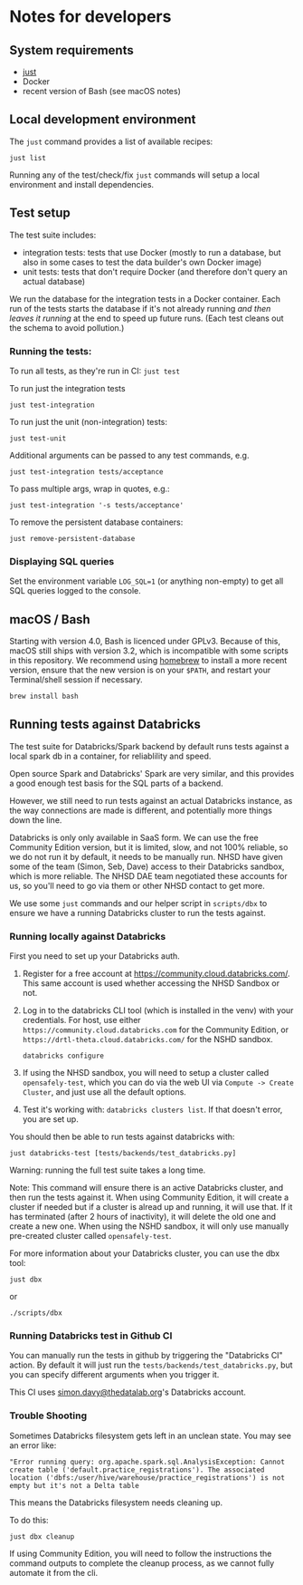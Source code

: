 # Notes for developers

## System requirements
- [just](https://github.com/casey/just)
- Docker
- recent version of Bash (see macOS notes)

## Local development environment
The `just` command provides a list of available recipes:
```
just list
```

Running any of the test/check/fix `just` commands will setup a local environment and
install dependencies.


## Test setup

The test suite includes:
- integration tests: tests that use Docker (mostly to run a database, but also in some cases to test the data builder's
  own Docker image)
- unit tests: tests that don't require Docker (and therefore don't query an actual database)

We run the database for the integration tests in a Docker container. Each run of the tests starts the
database if it's not already running _and then leaves it running_ at the end to speed up future runs. (Each test cleans
out the schema to avoid pollution.)

### Running the tests:

To run all tests, as they're run in CI:
`just test`

To run just the integration tests
```
just test-integration
```

To run just the unit (non-integration) tests:
```
just test-unit
```

Additional arguments can be passed to any test commands, e.g.
```
just test-integration tests/acceptance
```

To pass multiple args, wrap in quotes, e.g.:
```
just test-integration '-s tests/acceptance'
```

To remove the persistent database containers:
```
just remove-persistent-database
```

### Displaying SQL queries

Set the environment variable `LOG_SQL=1` (or anything non-empty) to get
all SQL queries logged to the console.

## macOS / Bash

Starting with version 4.0, Bash is licenced under GPLv3. Because of this, macOS still ships with version 3.2, which is incompatible with some scripts in this repository. We recommend using [homebrew](https://brew.sh/) to install a more recent version, ensure that the new version is on your `$PATH`, and restart your Terminal/shell session if necessary.

```bash
brew install bash
```


## Running tests against Databricks

The test suite for Databricks/Spark backend by default runs tests against
a local spark db in a container, for reliablility and speed.

Open source Spark and Databricks' Spark are very similar, and this provides
a good enough test basis for the SQL parts of a backend.

However, we still need to run tests against an actual Databricks instance, as
the way connections are made is different, and potentially more things down the
line.

Databricks is only only available in SaaS form. We can use the free Community
Edition version, but it is limited, slow, and not 100% reliable, so we do not
run it by default, it needs to be manually run. NHSD have given some of the
team (Simon, Seb, Dave) access to their Databricks sandbox, which is more
reliable. The NHSD DAE team negotiated these accounts for us, so you'll need
to go via them or other NHSD contact to get more.

We use some `just` commands and our helper script in `scripts/dbx` to ensure we
have a running Databricks cluster to run the tests against.


### Running locally against Databricks

First you need to set up your Databricks auth.


1. Register for a free account at https://community.cloud.databricks.com/. This
   same account is used whether accessing the NHSD Sandbox or not.

2. Log in to the databricks CLI tool (which is installed in the venv) with your
   credentials. For host, use either `https://community.cloud.databricks.com`
   for the Community Edition, or `https://drtl-theta.cloud.databricks.com/` for
   the NSHD sandbox.

   `databricks configure`

3. If using the NHSD sandbox, you will need to setup a cluster called
   `opensafely-test`, which you can do via the web UI via `Compute -> Create
   Cluster`, and just use all the default options.

4. Test it's working with: `databricks clusters list`. If that doesn't error,
   you are set up.


You should then be able to run tests against databricks with:

    just databricks-test [tests/backends/test_databricks.py]

Warning: running the full test suite takes a long time.

Note: This command will ensure there is an active Databricks cluster, and then
run the tests against it. When using Community Edition, it will create a cluster if needed
but if a cluster is alread up and running, it will use that. If it has
terminated (after 2 hours of inactivity), it will delete the old one and create
a new one.  When using the NSHD sandbox, it will only use manually pre-created
cluster called `opensafely-test`.

For more information about your Databricks cluster, you can use the dbx tool:

    just dbx

or

    ./scripts/dbx


### Running Databricks test in Github CI

You can manually run the tests in github by triggering the "Databricks CI"
action. By default it will just run the `tests/backends/test_databricks.py`,
but you can specify different arguments when you trigger it.

This CI uses simon.davy@thedatalab.org's Databricks account.

### Trouble Shooting


Sometimes Databricks filesystem gets left in an unclean state. You may see an error like:

`"Error running query: org.apache.spark.sql.AnalysisException: Cannot create table ('default.practice_registrations'). The associated location ('dbfs:/user/hive/warehouse/practice_registrations') is not empty but it's not a Delta table`

This means the Databricks filesystem needs cleaning up.

To do this:

    just dbx cleanup

If using Community Edition, you will need to follow the instructions the
command outputs to complete the cleanup process, as we cannot fully automate it
from the cli.
